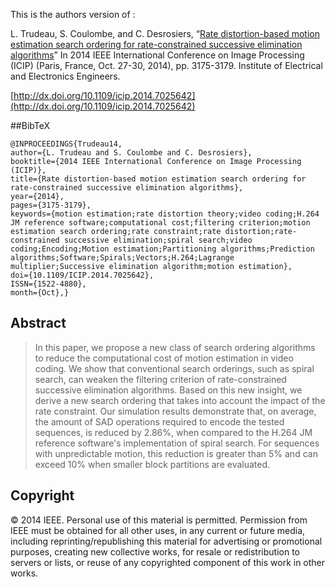 This is the authors version of :

L. Trudeau, S. Coulombe, and C. Desrosiers, “[Rate distortion-based motion estimation search ordering 
for rate-constrained successive elimination algorithms](http://espace2.etsmtl.ca/10022/1/Coulombe%20S.%202014%2010022%20Rate%20Distortion-Based%20Motion%20Estimation%20Search.pdf)” 
In 2014 IEEE International Conference on Image Processing (ICIP) (Paris, France, Oct. 27-30, 2014), 
pp. 3175-3179. Institute of Electrical and Electronics Engineers.

[http://dx.doi.org/10.1109/icip.2014.7025642](http://dx.doi.org/10.1109/icip.2014.7025642)

##BibTeX
```
@INPROCEEDINGS{Trudeau14, 
author={L. Trudeau and S. Coulombe and C. Desrosiers}, 
booktitle={2014 IEEE International Conference on Image Processing (ICIP)}, 
title={Rate distortion-based motion estimation search ordering for rate-constrained successive elimination algorithms}, 
year={2014}, 
pages={3175-3179}, 
keywords={motion estimation;rate distortion theory;video coding;H.264 JM reference software;computational cost;filtering criterion;motion estimation search ordering;rate constraint;rate distortion;rate-constrained successive elimination;spiral search;video coding;Encoding;Motion estimation;Partitioning algorithms;Prediction algorithms;Software;Spirals;Vectors;H.264;Lagrange multiplier;Successive elimination algorithm;motion estimation}, 
doi={10.1109/ICIP.2014.7025642}, 
ISSN={1522-4880}, 
month={Oct},}
```

## Abstract
> In this paper, we propose a new class of search ordering algorithms to reduce the computational cost of motion estimation in video coding. We show that conventional search orderings, such as spiral search, can weaken the filtering criterion of rate-constrained successive elimination algorithms. Based on this new insight, we derive a new search ordering that takes into account the impact of the rate constraint. Our simulation results demonstrate that, on average, the amount of SAD operations required to encode the tested sequences, is reduced by 2.86%, when compared to the H.264 JM reference software's implementation of spiral search. For sequences with unpredictable motion, this reduction is greater than 5% and can exceed 10% when smaller block partitions are evaluated.

## Copyright
© 2014 IEEE. Personal use of this material is permitted. Permission from IEEE must be
obtained for all other uses, in any current or future media, including
reprinting/republishing this material for advertising or promotional purposes, creating new
collective works, for resale or redistribution to servers or lists, or reuse of any copyrighted
component of this work in other works.
